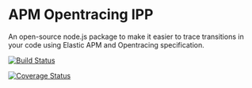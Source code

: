 # APM Opentracing IPP
An open-source node.js package to make it easier to trace transitions in your code using Elastic APM and Opentracing specification.

[![Build Status](https://travis-ci.org/renanferr/apm-opentracing-ipp.svg?branch=master)](https://travis-ci.org/renanferr/apm-opentracing-ipp)

[![Coverage Status](https://coveralls.io/repos/github/renanferr/api-opentracing-ipp/badge.svg?branch=master)](https://coveralls.io/github/renanferr/apm-opentracing-ipp?branch=master)

